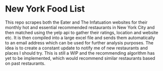 # New York Food List

This repo scrapes both the Eater and The Infatuation websites for their monthly hot and essential recommended restaurants in New York City and then matched using the yelp api to gather their ratings, location and website etc. It is then compiled into a large excel file and sends them automatically to an email address which can be used for further analysis purposes. The idea is to create a constant update to notify me of new restaurants and places I should try. This is still a WIP and the recommending algorithm has yet to be implemented, which would recommend similar restaurants based on past restaurants. 
